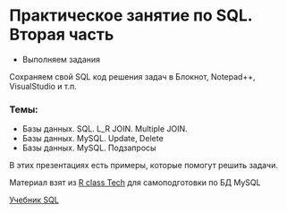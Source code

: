 # Практическое занятие по SQL. Вторая часть


* Выполняем задания
  
Сохраняем свой SQL код решения задач в Блокнот, Notepad++, VisualStudio и т.п.

### Темы:

- Базы данных. SQL.  L_R JOIN. Multiple JOIN.
- Базы данных. MySQL. Update, Delete
- Базы данных. MySQL. Подзапросы

В этих презентациях есть примеры, которые помогут решить задачи.

Материал взят из [R class Tech](https://www.youtube.com/@Rclass) для самоподготовки по БД MySQL

[Учебник SQL](https://www.schoolsw3.com/sql/index.php)


